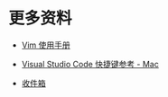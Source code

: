 # 更多资料

- [Vim 使用手册](/pages/vim_zh)

- [Visual Studio Code 快捷键参考 - Mac](/vscode)

- [收件箱](/pages/inbox)
